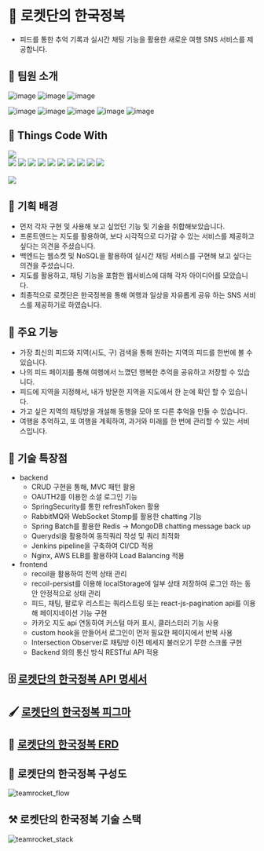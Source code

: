 # 🚀  로켓단의 한국정복
- 피드를 통한 추억 기록과 실시간 채팅 기능을 활용한 새로운 여행 SNS 서비스를 제공합니다.


## **💪 팀원 소개**
![image](https://img.shields.io/badge/FRONTEND-yellow?style=for-the-badge) 
![image](https://img.shields.io/badge/%EA%B9%80%EA%B0%80%EB%B9%88-F5463D?style=for-the-badge&logo=Revolut&logoColor=white)
![image](https://img.shields.io/badge/%EA%B9%80%EC%9C%A0%EB%AF%BC-F5463D?style=for-the-badge&logo=Revolut&logoColor=white) 

![image](https://img.shields.io/badge/BACKEND-green?style=for-the-badge&logoColor)
![image](https://img.shields.io/badge/%EC%9C%A0%ED%98%95%EC%A7%84-af2afc?style=for-the-badge&logo=Revolut&logoColor=white)
![image](https://img.shields.io/badge/%EA%B9%80%EC%9A%B0%EC%A7%84-af2afc?style=for-the-badge&logo=Revolut&logoColor=white)
![image](https://img.shields.io/badge/%EB%B0%95%EA%B7%80%EC%9A%B0-af2afc?style=for-the-badge&logo=Revolut&logoColor=white)
![image](https://img.shields.io/badge/%ED%95%9C%EA%B7%9C%EB%B9%88-af2afc?style=for-the-badge&logo=Revolut&logoColor=white) 
</br>

## **🌈 Things Code With**
<section>
<img src="https://img.shields.io/badge/FRONTEND-yellow?style=for-the-badge">
<div>
    <img src="https://img.shields.io/badge/HTML5-E34F26?&style=flat-square&logo=html5&logoColor=white">
    <img src="https://img.shields.io/badge/CSS-1572B6?&style=flat-square&logo=css3&logoColor=white">
    <img src="https://img.shields.io/badge/Java%20Script-F7DF1E?&style=flat-square&logo=javascript&logoColor=white">
    <img src="https://img.shields.io/badge/React-61DAFB?&style=flat-square&logo=react&logoColor=white">
    <img src="https://img.shields.io/badge/TailwindCss-61DAFB?&style=flat-square&logo=tailwindCss&logoColor=white">
    <img src="https://img.shields.io/badge/Styled%20Component-DB7093?&style=flat-square&logo=styled-components&logoColor=white">
    <img src="https://img.shields.io/badge/Recoil-0088CC?&style=flat-square&logo=reactOs&logoColor=white">
    <img src="https://img.shields.io/badge/React%20Router-CA4245?&style=flat-square&logo=reactRouter&logoColor=white">
    <img src="https://img.shields.io/badge/Socket-333333?&style=flat-square&logo=socket.io&logoColor=white">
    <img src="https://img.shields.io/badge/Font%20Awesome-528DD7?&style=flat-square&logo=fontAwesome&logoColor=white">
</div>
</br>
<img src="https://img.shields.io/badge/BACKEND-green?style=for-the-badge&logoColor">
<div>
</div>
</section>

## **💪 기획 배경**
- 먼저 각자 구현 및 사용해 보고 싶었던 기능 및 기술을 취합해보았습니다.
- 프론트엔드는 지도를 활용하여, 보다 시각적으로 다가갈 수 있는 서비스를 제공하고 싶다는 의견을 주셨습니다.
- 백엔드는 웹소켓 및 NoSQL을 활용하여 실시간 채팅 서비스를 구현해 보고 싶다는 의견을 주셨습니다.
- 지도를 활용하고, 채팅 기능을 포함한 웹서비스에 대해 각자 아이디어를 모았습니다. 
- 최종적으로 로켓단은 한국정복을 통해 여행과 일상을 자유롭게 공유 하는 SNS 서비스를 제공하기로 하였습니다.

## **💪 주요 기능**
- 가장 최신의 피드와 지역(시도, 구) 검색을 통해 원하는 지역의 피드를 한번에 볼 수 있습니다.
- 나의 피드 페이지를 통해 여행에서 느꼈던 행복한 추억을 공유하고 저장할 수 있습니다.
- 피드에 지역을 지정해서, 내가 방문한 지역을 지도에서 한 눈에 확인 할 수 있습니다.
- 가고 싶은 지역의 채팅방을 개설해 동행을 모아 또 다른 추억을 만들 수 있습니다.
- 여행을 추억하고, 또 여행을 계획하여, 과거와 미래를 한 번에 관리할 수 있는 서비스입니다.

## **💪 기술 특장점**
- backend
    - CRUD 구현을 통해, MVC 패턴 활용
    - OAUTH2를 이용한 소셜 로그인 기능
    - SpringSecurity를 통한 refreshToken 활용 
    - RabbitMQ와 WebSocket Stomp를 활용한 chatting 기능
    - Spring Batch를 활용한 Redis → MongoDB chatting message back up
    - Querydsl을 활용하여 동적쿼리 작성 및 쿼리 최적화
    - Jenkins pipeline을 구축하여 CI/CD 적용
    - Nginx, AWS ELB를 활용하여 Load Balancing 적용
- frontend
    - recoil을 활용하여 전역 상태 관리
    - recoil-persist를 이용해 localStorage에 일부 상태 저장하여 로그인 하는 동안 안정적으로 상태 관리
    - 피드, 채팅, 팔로우 리스트는 쿼리스트링 또는 react-js-pagination api를 이용해 페이지네이션 기능 구현
    - 카카오 지도 api 연동하여 커스텀 마커 표시, 클러스터러 기능 사용
    - custom hook을 만들어서 로그인이 먼저 필요한 페이지에서 반복 사용
    - Intersection Observer로 채팅방 이전 메세지 불러오기 무한 스크롤 구현
    - Backend 와의 통신 방식 RESTful API 적용

## 🗄 [로켓단의 한국정복 API 명세서](https://nebula-catboat-ea3.notion.site/API-f8e38669f5ff4a1ca76c02379a44413a)

## 🖌 [로켓단의 한국정복 피그마](https://www.figma.com/file/SMJ8qB7DGRhI7SmovOpD3c/%EB%A1%9C%EC%BC%93%EB%8B%A8-%ED%94%BC%EA%B7%B8%EB%A7%88?node-id=1%3A206)

## 💾 [로켓단의 한국정복 ERD](https://www.erdcloud.com/d/mBqzY3pZMaAueigMB)

## 🧱 로켓단의 한국정복 구성도
![teamrocket_flow](https://user-images.githubusercontent.com/67041069/201728725-6611c514-e1a5-4d78-9060-8965be25fd1c.png)


## ⚒ 로켓단의 한국정복 기술 스택
![teamrocket_stack](https://user-images.githubusercontent.com/67041069/201720679-cc43212e-969b-4577-9bd8-2bf195cd72ce.png)

